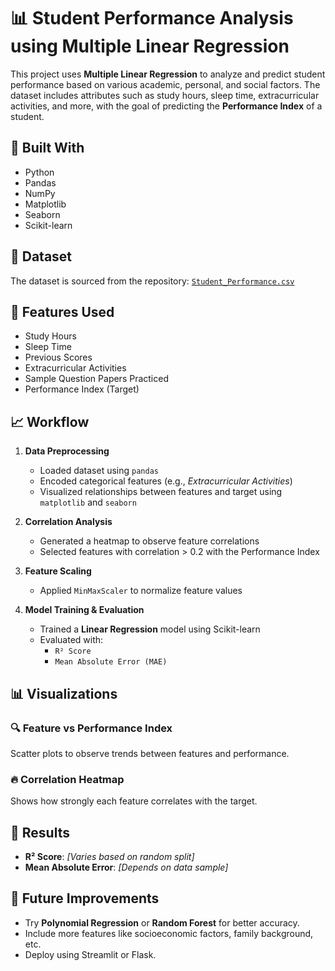 # 📊 Student Performance Analysis using Multiple Linear Regression

This project uses **Multiple Linear Regression** to analyze and predict student performance based on various academic, personal, and social factors. The dataset includes attributes such as study hours, sleep time, extracurricular activities, and more, with the goal of predicting the **Performance Index** of a student.

## 🧰 Built With
- Python
- Pandas
- NumPy
- Matplotlib
- Seaborn
- Scikit-learn

## 📁 Dataset
The dataset is sourced from the repository:
[`Student_Performance.csv`](https://github.com/SHASHI-29/Student-Performance-Analysis-using-Multiple-Linear-Regression/blob/main/Student_Performance.csv)

## 📌 Features Used
- Study Hours
- Sleep Time
- Previous Scores
- Extracurricular Activities
- Sample Question Papers Practiced
- Performance Index (Target)

## 📈 Workflow

1. **Data Preprocessing**
   - Loaded dataset using `pandas`
   - Encoded categorical features (e.g., *Extracurricular Activities*)
   - Visualized relationships between features and target using `matplotlib` and `seaborn`

2. **Correlation Analysis**
   - Generated a heatmap to observe feature correlations
   - Selected features with correlation > 0.2 with the Performance Index

3. **Feature Scaling**
   - Applied `MinMaxScaler` to normalize feature values

4. **Model Training & Evaluation**
   - Trained a **Linear Regression** model using Scikit-learn
   - Evaluated with:
     - `R² Score`
     - `Mean Absolute Error (MAE)`

## 📊 Visualizations

### 🔍 Feature vs Performance Index
Scatter plots to observe trends between features and performance.

### 🔥 Correlation Heatmap
Shows how strongly each feature correlates with the target.

## 🧪 Results

- **R² Score**: _[Varies based on random split]_
- **Mean Absolute Error**: _[Depends on data sample]_

## 🚀 Future Improvements
- Try **Polynomial Regression** or **Random Forest** for better accuracy.
- Include more features like socioeconomic factors, family background, etc.
- Deploy using Streamlit or Flask.
